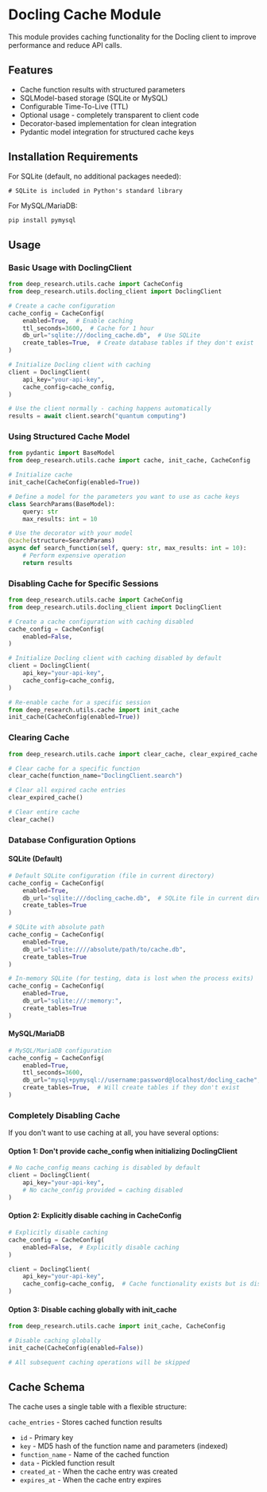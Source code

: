 # Docling Cache Module

This module provides caching functionality for the Docling client to improve performance and reduce API calls.

## Features

- Cache function results with structured parameters
- SQLModel-based storage (SQLite or MySQL)
- Configurable Time-To-Live (TTL)
- Optional usage - completely transparent to client code
- Decorator-based implementation for clean integration
- Pydantic model integration for structured cache keys

## Installation Requirements

For SQLite (default, no additional packages needed):
```
# SQLite is included in Python's standard library
```

For MySQL/MariaDB:
```bash
pip install pymysql
```

## Usage

### Basic Usage with DoclingClient

```python
from deep_research.utils.cache import CacheConfig
from deep_research.utils.docling_client import DoclingClient

# Create a cache configuration
cache_config = CacheConfig(
    enabled=True,  # Enable caching
    ttl_seconds=3600,  # Cache for 1 hour
    db_url="sqlite:///docling_cache.db",  # Use SQLite
    create_tables=True,  # Create database tables if they don't exist
)

# Initialize Docling client with caching
client = DoclingClient(
    api_key="your-api-key",
    cache_config=cache_config,
)

# Use the client normally - caching happens automatically
results = await client.search("quantum computing")
```

### Using Structured Cache Model

```python
from pydantic import BaseModel
from deep_research.utils.cache import cache, init_cache, CacheConfig

# Initialize cache
init_cache(CacheConfig(enabled=True))

# Define a model for the parameters you want to use as cache keys
class SearchParams(BaseModel):
    query: str
    max_results: int = 10

# Use the decorator with your model
@cache(structure=SearchParams)
async def search_function(self, query: str, max_results: int = 10):
    # Perform expensive operation
    return results
```

### Disabling Cache for Specific Sessions

```python
from deep_research.utils.cache import CacheConfig
from deep_research.utils.docling_client import DoclingClient

# Create a cache configuration with caching disabled
cache_config = CacheConfig(
    enabled=False,
)

# Initialize Docling client with caching disabled by default
client = DoclingClient(
    api_key="your-api-key",
    cache_config=cache_config,
)

# Re-enable cache for a specific session
from deep_research.utils.cache import init_cache
init_cache(CacheConfig(enabled=True))
```

### Clearing Cache

```python
from deep_research.utils.cache import clear_cache, clear_expired_cache

# Clear cache for a specific function
clear_cache(function_name="DoclingClient.search")

# Clear all expired cache entries
clear_expired_cache()

# Clear entire cache
clear_cache()
```

### Database Configuration Options

#### SQLite (Default)

```python
# Default SQLite configuration (file in current directory)
cache_config = CacheConfig(
    enabled=True,
    db_url="sqlite:///docling_cache.db",  # SQLite file in current directory
    create_tables=True
)

# SQLite with absolute path
cache_config = CacheConfig(
    enabled=True,
    db_url="sqlite:////absolute/path/to/cache.db",
    create_tables=True
)

# In-memory SQLite (for testing, data is lost when the process exits)
cache_config = CacheConfig(
    enabled=True,
    db_url="sqlite:///:memory:",
    create_tables=True
)
```

#### MySQL/MariaDB

```python
# MySQL/MariaDB configuration
cache_config = CacheConfig(
    enabled=True,
    ttl_seconds=3600,
    db_url="mysql+pymysql://username:password@localhost/docling_cache",
    create_tables=True,  # Will create tables if they don't exist
)
```

### Completely Disabling Cache

If you don't want to use caching at all, you have several options:

#### Option 1: Don't provide cache_config when initializing DoclingClient

```python
# No cache_config means caching is disabled by default
client = DoclingClient(
    api_key="your-api-key",
    # No cache_config provided = caching disabled
)
```

#### Option 2: Explicitly disable caching in CacheConfig

```python
# Explicitly disable caching
cache_config = CacheConfig(
    enabled=False,  # Explicitly disable caching
)

client = DoclingClient(
    api_key="your-api-key",
    cache_config=cache_config,  # Cache functionality exists but is disabled
)
```

#### Option 3: Disable caching globally with init_cache

```python
from deep_research.utils.cache import init_cache, CacheConfig

# Disable caching globally
init_cache(CacheConfig(enabled=False))

# All subsequent caching operations will be skipped
```

## Cache Schema

The cache uses a single table with a flexible structure:

`cache_entries` - Stores cached function results
- `id` - Primary key
- `key` - MD5 hash of the function name and parameters (indexed)
- `function_name` - Name of the cached function
- `data` - Pickled function result
- `created_at` - When the cache entry was created
- `expires_at` - When the cache entry expires
